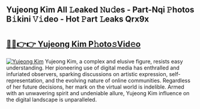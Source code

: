 ## Yujeong Kim All 𝙻eaked 𝙽u𝚍es - Part-Nqi 𝙿hotos B𝚒kini 𝚅𝚒deo - Hot 𝙿art 𝙻eaks Qrx9x

# <h2><a href="http://ld39qr3.urlbe.top/?page=Yujeong+Kim">🔗🔗👉👉 Yujeong Kim P𝚑oto𝚜Vid𝚎o</a></h2>

[![Yujeong Kim](https://i.imgur.com/eBuTRDB.gif)](http://ld39qr3.urlbe.top/?page=Yujeong+Kim)
Yujeong Kim, a complex and elusive figure, resists easy understanding. Her pioneering use of digital media has enthralled and infuriated observers, sparking discussions on artistic expression, self-representation, and the evolving nature of online communities. Regardless of her future decisions, her mark on the virtual world is indelible. Armed with an unwavering spirit and undeniable allure, Yujeong Kim influence on the digital landscape is unparalleled.
